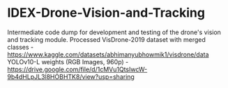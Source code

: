 # IDEX-Drone-Vision-and-Tracking

Intermediate code dump for development and testing of the drone's vision and tracking module.
Processed VisDrone-2019 dataset with merged classes - https://www.kaggle.com/datasets/abhimanyubhowmik1/visdrone/data
YOLOv10-L weights (RGB Images, 960p) - https://drive.google.com/file/d/1cMVu1QtsIwcW-9b4dHLpJL3l8HOBHTK8/view?usp=sharing
